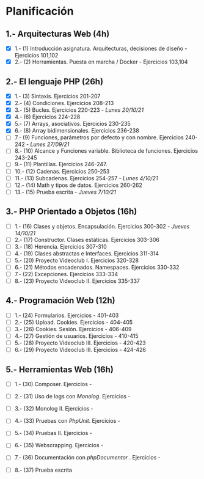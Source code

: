 # Planificación

## 1.- Arquitecturas Web (4h)

- [X] 1.- (1) Introducción asignatura. Arquitecturas, decisiones de diseño - Ejercicios 101,102
- [X] 2.- (2) Herramientas. Puesta en marcha / Docker - Ejercicios 103,104

## 2.- El lenguaje PHP (26h)

- [X] 1.- (3) Sintaxis. Ejercicios 201-207
- [X] 2.- (4) Condiciones. Ejercicios 208-213
- [X] 3.- (5) Bucles. Ejercicios 220-223 - *Lunes 20/10/21*
- [X] 4.- (6) Ejercicios 224-228
- [X] 5.- (7) Arrays, asociativos. Ejercicios 230-235
- [X] 6.- (8) Array bidimensionales. Ejercicios 236-238
- [ ] 7.- (9) Funciones, parámetros por defecto y con nombre. Ejercicios 240-242 - *Lunes 27/09/21*
- [ ] 8.- (10) Alcance y Funciones variable. Biblioteca de funciones. Ejercicios 243-245
- [ ] 9.- (11) Plantillas. Ejercicios 246-247.
- [ ] 10.- (12) Cadenas. Ejercicios 250-253
- [ ] 11.- (13) Subcadenas. Ejercicios 254-257 - *Lunes 4/10/21*
- [ ] 12.- (14) Math y tipos de datos. Ejercicios 260-262
- [ ] 13.- (15) Prueba escrita - *Jueves 7/10/21*

## 3.- PHP Orientado a Objetos (16h)

- [ ] 1.- (16) Clases y objetos. Encapsulación. Ejercicios 300-302 - *Jueves 14/10/21*
- [ ] 2.- (17) Constructor. Clases estáticas. Ejercicios 303-306
- [ ] 3.- (18) Herencia. Ejercicios 307-310
- [ ] 4.- (19) Clases abstractas e Interfaces. Ejercicios 311-314
- [ ] 5.- (20) Proyecto Videoclub I. Ejercicios 320-328
- [ ] 6.- (21) Métodos encadenados. Namespaces. Ejercicios 330-332
- [ ] 7.- (22) Excepciones. Ejercicios 333-334
- [ ] 8.- (23) Proyecto Videoclub II. Ejercicios 335-337

## 4.- Programación Web (12h)

- [ ] 1.- (24) Formularios. Ejercicios - 401-403
- [ ] 2.- (25) Upload. Cookies. Ejercicios - 404-405
- [ ] 3.- (26) Cookies. Sesión. Ejercicios - 406-409
- [ ] 4.- (27) Gestión de usuarios. Ejercicios - 410-415
- [ ] 5.- (28) Proyecto Videoclub III. Ejercicios - 420-423
- [ ] 6.- (29) Proyecto Videoclub III. Ejercicios - 424-426

## 5.- Herramientas Web (16h)

- [ ] 1.- (30) Composer. Ejercicios -
- [ ] 2.- (31) Uso de logs con *Monolog*. Ejercicios -
- [ ] 3.- (32) Monolog II. Ejercicios -
- [ ] 4.- (33) Pruebas con *PhpUnit*. Ejercicios -
- [ ] 5.- (34) Pruebas II. Ejercicios -
- [ ] 6.- (35) Webscrapping. Ejercicios -
- [ ] 7.- (36) Documentación con *phpDocumentor* . Ejercicios -
- [ ] 8.- (37) Prueba escrita


